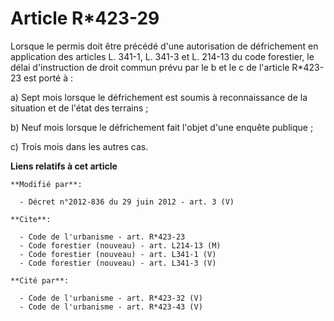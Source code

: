 # Article R*423-29

Lorsque le permis doit être précédé d'une autorisation de défrichement en application des articles L. 341-1, L. 341-3 et L.
214-13 du code forestier, le délai d'instruction de droit commun prévu par le b et le c de l'article R*423-23 est porté à : 

a) Sept mois lorsque le défrichement est soumis à reconnaissance de la situation et de l'état des terrains ; 

b) Neuf mois lorsque le défrichement fait l'objet d'une enquête publique ; 

c) Trois mois dans les autres cas.

**Liens relatifs à cet article**

	**Modifié par**:

	  - Décret n°2012-836 du 29 juin 2012 - art. 3 (V)

	**Cite**:

	  - Code de l'urbanisme - art. R*423-23
	  - Code forestier (nouveau) - art. L214-13 (M)
	  - Code forestier (nouveau) - art. L341-1 (V)
	  - Code forestier (nouveau) - art. L341-3 (V)

	**Cité par**:

	  - Code de l'urbanisme - art. R*423-32 (V)
	  - Code de l'urbanisme - art. R*423-43 (V)
